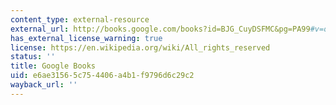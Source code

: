 ```yaml
---
content_type: external-resource
external_url: http://books.google.com/books?id=BJG_CuyDSFMC&pg=PA99#v=onepage
has_external_license_warning: true
license: https://en.wikipedia.org/wiki/All_rights_reserved
status: ''
title: Google Books
uid: e6ae3156-5c75-4406-a4b1-f9796d6c29c2
wayback_url: ''
---
```

